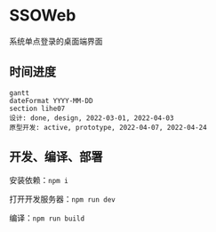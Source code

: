 # SSOWeb

系统单点登录的桌面端界面

## 时间进度

```mermaid
gantt
dateFormat YYYY-MM-DD
section lihe07
设计: done, design, 2022-03-01, 2022-04-03
原型开发: active, prototype, 2022-04-07, 2022-04-24
```

## 开发、编译、部署

安装依赖：`npm i`

打开开发服务器：`npm run dev`

编译：`npm run build`

